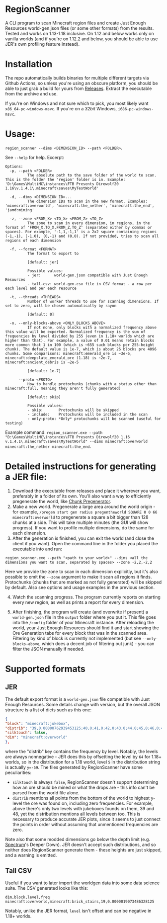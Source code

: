 # RegionScanner
A CLI program to scan Minecraft region files and create Just Enough Resources world-gen.json files (or some other formats) from the results. Tested and works on 1.13-1.18 inclusive. On 1.12 and below works only on vanilla worlds (and if you're on 1.12.2 and below, you should be able to use JER's own profiling feature instead).

# Installation
The repo automatically builds binaries for multiple different targets via Github Actions, so unless you're using an obscure platform, you should be able to just grab a build for yours from [Releases](https://github.com/RundownRhino/RegionScanner/releases/latest). Extract the executable from the archive and use.

If you're on Windows and not sure which to pick, you most likely want `x86_64-pc-windows-msvc`. If you're on a *32bit* Windows, `i686-pc-windows-msvc`.

# Usage:
`region_scanner --dims <DIMENSION_ID> --path <FOLDER>`.

See `--help` for help. Excerpt:
```
Options:
  -p, --path <FOLDER>
          The absolute path to the save folder of the world to scan. This is the folder the 'region' folder is in. Example: 'D:\Games\MultiMC\instances\FTB Presents Direwolf20 1.16\v.1.4.1\.minecraft\saves\MyTestWorld'

  -d, --dims <DIMENSION_ID>...
          The dimension IDs to scan in the new format. Examples: 'minecraft:overworld', 'minecraft:the_nether', 'minecraft:the_end', 'jamd:mining'

  -z, --zone <FROM_X> <TO_X> <FROM_Z> <TO_Z>
          The zone to scan in every dimension, in regions, in the format of 'FROM_X,TO_X,FROM_Z,TO_Z' (separated either by commas or spaces). For example, '-1,1,-1,1' is a 2x2 square containing regions (-1,-1), (-1,0), (0,-1) and (0,0). If not provided, tries to scan all regions of each dimension

  -f, --format <FORMAT>
          The format to export to
          
          [default: jer]

          Possible values:
          - jer:      world-gen.json compatible with Just Enough Resources
          - tall-csv: world-gen.csv file in CSV format - a row per each level and per each resource

  -t, --threads <THREADS>
          Number of worker threads to use for scanning dimensions. If set to zero, will be chosen automatically by rayon
          
          [default: 0]

  -o, --only-blocks-above <ONLY_BLOCKS_ABOVE>
          If not none, only blocks with a normalized frequency above this value will be exported. Normalized frequency is the sum of frequencies by level divided by 255 (even in 1.18+ worlds which are higher than that). For example, a value of 0.01 means retain blocks more common that 1 in 100 (which is ~655 such blocks per 255-height chunk). The default value is 1e-7, which is about 26 blocks pre 4096 chunks. Some comparisons: minecraft:emerald_ore is ~3e-6, minecraft:deepslate_emerald_ore (1.18) is ~2e-7, minecraft:ancient_debris is ~2e-5
          
          [default: 1e-7]

      --proto <PROTO>
          How to handle protochunks (chunks with a status other than minecraft:full, meaning they aren't fully generated)
          
          [default: skip]

          Possible values:
          - skip:       Protochunks will be skipped
          - include:    Protochunks will be included in the scan
          - only-proto: *Only* protochunks will be scanned (useful for testing)
```

Example command: `region_scanner.exe --path "D:\Games\MultiMC\instances\FTB Presents Direwolf20 1.16 v.1.4.1\.minecraft\saves\MyTestWorld" --dims minecraft:overworld minecraft:the_nether minecraft:the_end`.

# Detailed instructions for generating a JER file:
1. Download the executable from releases and place it wherever you want, preferably in a folder of its own. You'll also want a way to efficiently pregenerate the world, like [Chunk Pregenerator](https://www.curseforge.com/minecraft/mc-mods/chunkpregenerator).
2. Make a new world. Pregenerate a large area around the world origin - for example, `/pregen start gen radius pregentheworld SQUARE 0 0 66 minecraft:overworld` to pregenerate a square a bit bigger than 128 chunks at a side. This will take multiple minutes (the GUI will show progress). If you want to profile multiple dimensions, do the same for each dimension.
3. After the generation is finished, you can exit the world (and close the client if you want). Open the command line in the folder you placed the executable into and run: 
```
region_scanner.exe --path "<path to your world>" --dims <all the dimensions you want to scan, separated by spaces> --zone -2,2,-2,2
```
Here we provide the zone to scan in each dimension explicitly, but it's also possible to omit the `--zone` argument to make it scan all regions it finds. Protochunks (chunks that are marked as not fully generated) will be skipped by default. Also see options and usage examples in the previous section.

4. Watch the scanning progress. The program currently reports on starting every new region, as well as prints a report for every dimension.

5. After finishing, the program will create (and overwrite if present) a `world-gen.json` file in the `output` folder where you put it. This file goes into the `/config` folder of your Minecraft instance. After reloading the world, your Just Enough Resources should find it and start showing the Ore Generation tabs for every block that was in the scanned area. Filtering by kind of block is currently not implemented (but see `--only-blocks-above`, which does a decent job of filtering out junk) - you can filter the JSON manually if needed.

# Supported formats
## JER
The default export format is a `world-gen.json` file compatible with Just Enough Resources. Some details change with version, but the overall JSON structure is a list of dicts such as this one:
```json
{
"block": "minecraft:jukebox",
"distrib": "39,0.00000762939453125;40,0;41,0;42,0;43,0;44,0;45,0;46,0;47,0;48,0.00000762939453125;",
"silktouch": false,
"dim": "minecraft:overworld"
},
```
where the "distrib" key contains the frequency by level. Notably, the levels are always nonnegative - JER does this by offsetting the level by `64` for 1.18+ worlds, so in the distribution for a 1.18 world, level `5` in the distribution string is actually `y=-59`.
The files generated by RegionScanner have some peculiarities:
- `silktouch` is always `false`, RegionScanner doesn't  support determining how an ore should be mined or what the drops are - this info can't be parsed from the world file alone.
- `distrib` mentions all points from the bottom of the world to highest y-level the ore was found on, including zero frequencies. For example, above there's only two levels with jukeboxes founds on them, 39 and 48, yet the distribution mentions all levels between too. This is necessary to produce accurate JER plots, since it seems to just connect the points in order without assuming that unmentioned frequencies are zero.

Note also that some modded dimensions go below the depth limit (e.g. [Spectrum](https://modrinth.com/mod/spectrum)'s Deeper Down). JER doesn't accept such distributions, and so neither does RegionScanner generate them - these heights are just skipped, and a warning is emitted.

## Tall CSV
Useful if you want to later import the worldgen data into some data science suite. The CSV generated looks like this:
```csv
dim,block,level,freq
minecraft:overworld,minecraft:brick_stairs,19,0.0000019073486328125
```
Notably, unlike the JER format, `level` isn't offset and can be negative in 1.18+ worlds.
